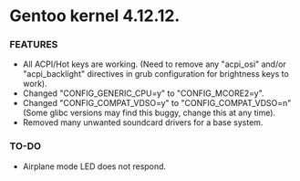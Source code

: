 # Gentoo kernel 4.12.12.
### FEATURES
- All ACPI/Hot keys are working. (Need to remove any "acpi_osi" and/or "acpi_backlight" directives in grub configuration for brightness keys to work).
- Changed "CONFIG_GENERIC_CPU=y" to "CONFIG_MCORE2=y".
- Changed "CONFIG_COMPAT_VDSO=y" to "CONFIG_COMPAT_VDSO=n" (Some glibc versions may find this buggy, change this at any time).
- Removed many unwanted soundcard drivers for a base system.
### TO-DO
- Airplane mode LED does not respond.
